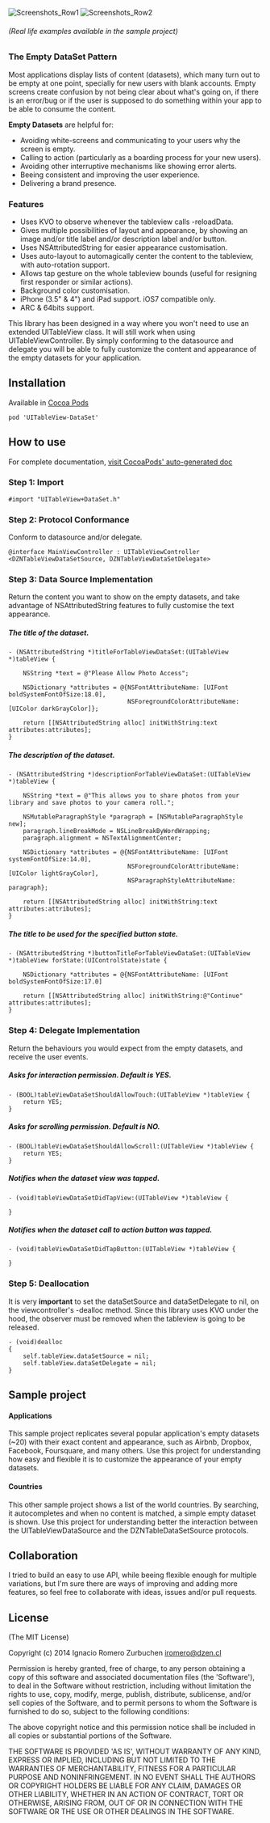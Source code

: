 ![Screenshots_Row1](https://raw.githubusercontent.com/dzenbot/UITableView-DataSet/master/Examples/Applications/Screenshots/Screenshots_row1.png)
![Screenshots_Row2](https://raw.githubusercontent.com/dzenbot/UITableView-DataSet/master/Examples/Applications/Screenshots/Screenshots_row2.png)
###### (Real life examples available in the sample project)

### The Empty DataSet Pattern
Most applications display lists of content (datasets), which many turn out to be empty at one point, specially for new users with blank accounts. Empty screens create confusion by not being clear about what's going on, if there is an error/bug or if the user is supposed to do something within your app to be able to consume the content.

**Empty Datasets** are helpful for:
* Avoiding white-screens and communicating to your users why the screen is empty.
* Calling to action (particularly as a boarding process for your new users).
* Avoiding other interruptive mechanisms like showing error alerts.
* Beeing consistent and improving the user experience.
* Delivering a brand presence.


### Features
* Uses KVO to observe whenever the tableview calls -reloadData.
* Gives multiple possibilities of layout and appearance, by showing an image and/or title label and/or description label and/or button.
* Uses NSAttributedString for easier appearance customisation.
* Uses auto-layout to automagically center the content to the tableview, with auto-rotation support.
* Allows tap gesture on the whole tableview bounds (useful for resigning first responder or similar actions).
* Background color customisation.
* iPhone (3.5" & 4") and iPad support. iOS7 compatible only.
* ARC & 64bits support.

This library has been designed in a way where you won't need to use an extended UITableView class. It will still work when using UITableViewController.
By simply conforming to the datasource and delegate you will be able to fully customize the content and appearance of the empty datasets for your application.


## Installation

Available in [Cocoa Pods](http://cocoapods.org/?q=UITableView-DataSet)
```
pod 'UITableView-DataSet'
```


## How to use
For complete documentation, [visit CocoaPods' auto-generated doc](http://cocoadocs.org/docsets/UITableView-DataSet/)

### Step 1: Import
```
#import "UITableView+DataSet.h"
```

### Step 2: Protocol Conformance
Conform to datasource and/or delegate.
```
@interface MainViewController : UITableViewController <DZNTableViewDataSetSource, DZNTableViewDataSetDelegate>
```

### Step 3: Data Source Implementation
Return the content you want to show on the empty datasets, and take advantage of NSAttributedString features to fully customise the text appearance.

##### The title of the dataset.
```
- (NSAttributedString *)titleForTableViewDataSet:(UITableView *)tableView {

    NSString *text = @"Please Allow Photo Access";
    
    NSDictionary *attributes = @{NSFontAttributeName: [UIFont boldSystemFontOfSize:18.0],
                                 NSForegroundColorAttributeName: [UIColor darkGrayColor]};
    
    return [[NSAttributedString alloc] initWithString:text attributes:attributes];
}
```

##### The description of the dataset.
```
- (NSAttributedString *)descriptionForTableViewDataSet:(UITableView *)tableView {

    NSString *text = @"This allows you to share photos from your library and save photos to your camera roll.";
    
    NSMutableParagraphStyle *paragraph = [NSMutableParagraphStyle new];
    paragraph.lineBreakMode = NSLineBreakByWordWrapping;
    paragraph.alignment = NSTextAlignmentCenter;
    
    NSDictionary *attributes = @{NSFontAttributeName: [UIFont systemFontOfSize:14.0],
                                 NSForegroundColorAttributeName: [UIColor lightGrayColor],
                                 NSParagraphStyleAttributeName: paragraph};
                                 
    return [[NSAttributedString alloc] initWithString:text attributes:attributes];                      
}
```

##### The title to be used for the specified button state.
```
- (NSAttributedString *)buttonTitleForTableViewDataSet:(UITableView *)tableView forState:(UIControlState)state {

    NSDictionary *attributes = @{NSFontAttributeName: [UIFont boldSystemFontOfSize:17.0]

    return [[NSAttributedString alloc] initWithString:@"Continue" attributes:attributes];
}
```

### Step 4: Delegate Implementation
Return the behaviours you would expect from the empty datasets, and receive the user events.

##### Asks for interaction permission. Default is YES.
```
- (BOOL)tableViewDataSetShouldAllowTouch:(UITableView *)tableView {
    return YES;
}
```

##### Asks for scrolling permission. Default is NO.
```
- (BOOL)tableViewDataSetShouldAllowScroll:(UITableView *)tableView {
    return YES;
}
```

##### Notifies when the dataset view was tapped.
```
- (void)tableViewDataSetDidTapView:(UITableView *)tableView {
    
}
```

##### Notifies when the dataset call to action button was tapped.
```
- (void)tableViewDataSetDidTapButton:(UITableView *)tableView {
    
}
```

### Step 5: Deallocation
It is very **important** to set the dataSetSource and dataSetDelegate to nil, on the viewcontroller's -dealloc method. Since this library uses KVO under the hood, the observer must be removed when the tableview is going to be released.

```
- (void)dealloc
{
    self.tableView.dataSetSource = nil;
    self.tableView.dataSetDelegate = nil;
}
```


## Sample project

#### Applications
This sample project replicates several popular application's empty datasets (~20) with their exact content and appearance, such as Airbnb, Dropbox, Facebook, Foursquare, and many others. Use this project for understanding how easy and flexible it is to customize the appearance of your empty datasets.

#### Countries
This other sample project shows a list of the world countries. By searching, it autocompletes and when no content is matched, a simple empty dataset is shown. Use this project for understanding better the interaction between the UITableViewDataSource and the DZNTableDataSetSource protocols.


## Collaboration
I tried to build an easy to use API, while beeing flexible enough for multiple variations, but I'm sure there are ways of improving and adding more features, so feel free to collaborate with ideas, issues and/or pull requests.


## License
(The MIT License)

Copyright (c) 2014 Ignacio Romero Zurbuchen <iromero@dzen.cl>

Permission is hereby granted, free of charge, to any person obtaining a copy of this software and associated documentation files (the 'Software'), to deal in the Software without restriction, including without limitation the rights to use, copy, modify, merge, publish, distribute, sublicense, and/or sell copies of the Software, and to permit persons to whom the Software is furnished to do so, subject to the following conditions:

The above copyright notice and this permission notice shall be included in all copies or substantial portions of the Software.

THE SOFTWARE IS PROVIDED 'AS IS', WITHOUT WARRANTY OF ANY KIND, EXPRESS OR IMPLIED, INCLUDING BUT NOT LIMITED TO THE WARRANTIES OF MERCHANTABILITY, FITNESS FOR A PARTICULAR PURPOSE AND NONINFRINGEMENT. IN NO EVENT SHALL THE AUTHORS OR COPYRIGHT HOLDERS BE LIABLE FOR ANY CLAIM, DAMAGES OR OTHER LIABILITY, WHETHER IN AN ACTION OF CONTRACT, TORT OR OTHERWISE, ARISING FROM, OUT OF OR IN CONNECTION WITH THE SOFTWARE OR THE USE OR OTHER DEALINGS IN THE SOFTWARE.
